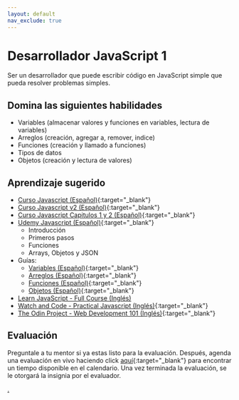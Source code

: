 ```yaml
---
layout: default
nav_exclude: true
---
```

# Desarrollador JavaScript 1

Ser un desarrollador que puede escribir código en JavaScript simple que pueda resolver problemas simples.

## Domina las siguientes habilidades

* Variables (almacenar valores y funciones en variables, lectura de variables)
* Arreglos (creación, agregar a, remover, indice)
* Funciones (creación y llamado a funciones)
* Tipos de datos
* Objetos (creación y lectura de valores)

## Aprendizaje sugerido

* [Curso Javascript (Español)](https://youtube.com/playlist?list=PLKT_uPiD2acBKCj38oTrVtr2Wlzq-9MkF){:target="_blank"}
* [Curso Javascript v2 (Español)](https://www.youtube.com/playlist?list=PLKT_uPiD2acCRqGk_pxxhu4Qh46YNFDjL){:target="_blank"}
* [Curso Javascript Capitulos 1 y 2 (Español)](https://youtu.be/z95mZVUcJ-E){:target="_blank"}
* [Udemy Javascript (Español)](https://www.udemy.com/course/javascript-curso-gratis-2020/){:target="_blank"}
  * Introducción
  * Primeros pasos
  * Funciones
  * Arrays, Objetos y JSON
* Guías:
  * [Variables (Español)](https://developer.mozilla.org/es/docs/Web/JavaScript/Guide/Grammar_and_types#declaraciones){:target="_blank"}
  * [Arreglos (Español)](https://developer.mozilla.org/es/docs/Web/JavaScript/Reference/Global_Objects/Array){:target="_blank"}
  * [Funciones (Español)](https://developer.mozilla.org/es/docs/Web/JavaScript/Guide/Functions){:target="_blank"}
  * [Objetos (Español)](https://developer.mozilla.org/es/docs/Web/JavaScript/Guide/Working_with_Objects){:target="_blank"}
* [Learn JavaScript - Full Course (Inglés)](https://youtu.be/PkZNo7MFNFg)
* [Watch and Code - Practical Javascript (Inglés)](https://watchandcode.com/){:target="_blank"}
* [The Odin Project - Web Development 101 (Inglés)](https://www.theodinproject.com/){:target="_blank"}

## Evaluación

Preguntale a tu mentor si ya estas listo para la evaluación. Después, agenda una evaluación en vivo haciendo click [aquí](https://webdev.codex.academy/mastery-eval-1?badge=BZ4TfqPOQBqUsCy4FLVNQw){:target="_blank"} para encontrar un tiempo disponible en el calendario. Una vez terminada la evaluación, se le otorgará la insignia por el evaluador.

[.](level-1)